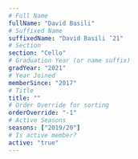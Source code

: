 ```yaml
---
# Full Name
fullName: "David Basili"
# Suffixed Name
suffixedName: "David Basili ’21"
# Section
section: "Cello"
# Graduation Year (or name suffix)
gradYear: "2021"
# Year Joined
memberSince: "2017"
# Title
title: ""
# Order Override for sorting
orderOverride: "-1"
# Active Seasons
seasons: ["2019/20"]
# Is active member?
active: "true"
---
```


